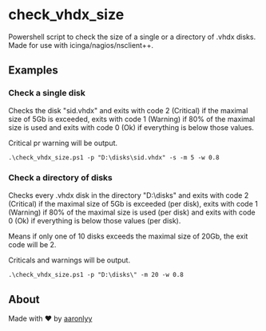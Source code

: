 # check_vhdx_size

Powershell script to check the size of a single or a directory of .vhdx disks.
Made for use with icinga/nagios/nsclient++.

## Examples

### Check a single disk

Checks the disk "sid.vhdx" and exits with code 2 (Critical) if the maximal size of 5Gb is exceeded, exits with code 1 (Warning) if 80% of the maximal size is used and exits with code 0 (Ok) if everything is below those values.

Critical pr warning will be output.

```txt
.\check_vhdx_size.ps1 -p "D:\disks\sid.vhdx" -s -m 5 -w 0.8
```

### Check a directory of disks

Checks every .vhdx disk in the directory "D:\disks\" and exits with code 2 (Critical) if the maximal size of 5Gb is exceeded (per disk), exits with code 1 (Warning) if 80% of the maximal size is used (per disk) and exits with code 0 (Ok) if everything is below those values (per disk).

Means if only one of 10 disks exceeds the maximal size of 20Gb, the exit code will be 2.

Criticals and warnings will be output.

```txt
.\check_vhdx_size.ps1 -p "D:\disks\" -m 20 -w 0.8
```

## About

Made with ♥ by [aaronlyy](https://github.com/aaronlyy)
